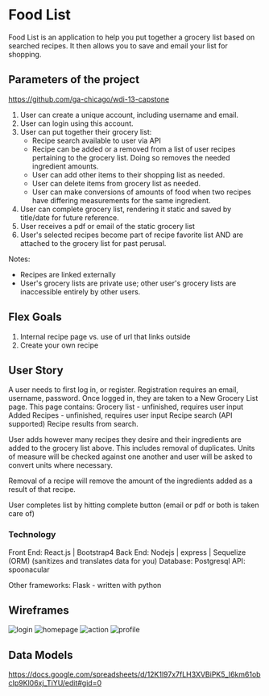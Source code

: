 # Food List
Food List is an application to help you put together a grocery list based on searched recipes. It then allows you to save and email your list for shopping.

## Parameters of the project
https://github.com/ga-chicago/wdi-13-capstone
1. User can create a unique account, including username and email.
2. User can login using this account.
3. User can put together their grocery list:
	* Recipe search available to user via API
	* Recipe can be added or a removed from a list of user recipes pertaining to the grocery list. Doing so removes the needed ingredient amounts. 
	* User can add other items to their shopping list as needed.
	* User can delete items from grocery list as needed.
	* User can make conversions of amounts of food when two recipes have differing measurements for the same ingredient.
4. User can complete grocery list, rendering it static and saved by title/date for future reference. 
5. User receives a pdf or email of the static grocery list
6. User's selected recipes become part of recipe favorite list AND are attached to the grocery list for past perusal.

Notes: 
* Recipes are linked externally
* User's grocery lists are private use; other user's grocery lists are inaccessible entirely by other users. 

## Flex Goals
1. Internal recipe page vs. use of url that links outside
2. Create your own recipe

## User Story

A user needs to first log in, or register. Registration requires an email, username, password. Once logged in, they are taken to a New Grocery List page. 
This page contains:
Grocery list - unfinished, requires user input
Added Recipes - unfinished, requires user input
Recipe search (API supported)
Recipe results from search.

User adds however many recipes they desire and their ingredients are added to the grocery list above. This includes removal of duplicates. Units of measure will be checked against one another and user will be asked to convert units where necessary. 

Removal of a recipe will remove the amount of the ingredients added as a result of that recipe.

User completes list by hitting complete button (email or pdf or both is taken care of)

### Technology

Front End: React.js | Bootstrap4
Back End: Nodejs | express | Sequelize (ORM) (sanitizes and translates data for you)
Database: Postgresql 
API: spoonacular 

Other frameworks: 
Flask - written with python

## Wireframes

![login](./imgs/login.png)
![homepage](./imgs/homepage.png)
![action](./imgs/action.png)
![profile](./imgs/profile.png)

## Data Models
https://docs.google.com/spreadsheets/d/12K1l97x7fLH3XVBiPK5_I6km61obcIp9Kl06xj_TiYU/edit#gid=0
